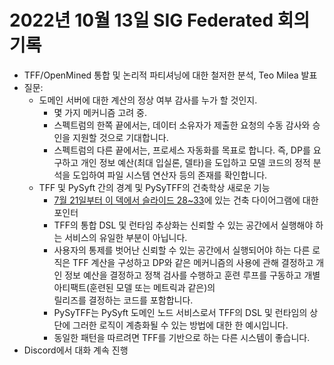 # 2022년 10월 13일 SIG Federated 회의 기록

- TFF/OpenMined 통합 및 논리적 파티셔닝에 대한 철저한 분석, Teo Milea 발표
- 질문:
    - 도메인 서버에 대한 계산의 정상 여부 감사를 누가 할 것인지.
        - 몇 가지 메커니즘 고려 중.
        - 스펙트럼의 한쪽 끝에서는, 데이터 소유자가 제출한 요청의 수동 감사와 승인을 지원할 것으로 기대합니다.
        - 스펙트럼의 다른 끝에서는, 프로세스 자동화를 목표로 합니다. 즉, DP를 요구하고 개인 정보 예산(최대 입실론, 델타)을 도입하고 모델 코드의 정적 분석을 도입하여 파일 시스템 연산자 등의 존재를 확인합니다.
    - TFF 및 PySyft 간의 경계 및 PySyTFF의 건축학상 새로운 기능
        - [7월 21일부터 이 덱에서 슬라이드 28~33](https://docs.google.com/presentation/d/105ZTOQ7PvUuZWyDZtCgIyaH10kQaXbiG27D2ML7aqio/edit?resourcekey=0-5NLe9CAcrnyWmB6BB2kt6g#slide=id.g13e7c73d85f_0_455)에 있는 건축 다이어그램에 대한 포인터
        - TFF의 통합 DSL 및 런타임 추상화는 신뢰할 수 있는 공간에서 실행해야 하는 서비스의 유일한 부분이 아닙니다.
        - 사용자의 통제를 벗어난 신뢰할 수 있는 공간에서 실행되어야 하는 다른 로직은 TFF 계산을 구성하고 DP와 같은 메커니즘의 사용에 관해 결정하고 개인 정보 예산을 결정하고 정책 검사를 수행하고 훈련 루프를 구동하고 개별 아티팩트(훈련된 모델 또는 메트릭과 같은)의<br> 릴리즈를 결정하는 코드를 포함합니다.
        - PySyTFF는 PySyft 도메인 노드 서비스로서 TFF의 DSL 및 런타임의 상단에 그러한 로직이 계층화될 수 있는 방법에 대한 한 예시입니다.
        - 동일한 패턴을 따르려면 TFF를 기반으로 하는 다른 시스템이 좋습니다.
- Discord에서 대화 계속 진행
